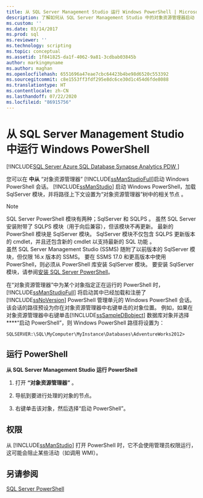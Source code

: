 ```yaml
---
title: 从 SQL Server Management Studio 运行 Windows PowerShell | Microsoft Docs
description: 了解如何从 SQL Server Management Studio 中的对象资源管理器启动 Windows PowerShell 会话，并将路径预设为所选对象的位置。
ms.custom: ''
ms.date: 03/14/2017
ms.prod: sql
ms.reviewer: ''
ms.technology: scripting
ms.topic: conceptual
ms.assetid: 1f841825-da1f-4062-9a81-3cdbab03845b
author: markingmyname
ms.author: maghan
ms.openlocfilehash: 6551696a47eae7cbc64423b4be98d6520c553392
ms.sourcegitcommit: c8e1553ff3fdf295e8dc6ce30d1c454d6fde8088
ms.translationtype: HT
ms.contentlocale: zh-CN
ms.lasthandoff: 07/22/2020
ms.locfileid: "86915756"
---
```

# <a name="run-windows-powershell-from-sql-server-management-studio"></a>从 SQL Server Management Studio 中运行 Windows PowerShell
[!INCLUDE[SQL Server Azure SQL Database Synapse Analytics PDW ](../includes/applies-to-version/sql-asdb-asdbmi-asa-pdw.md)]

您可以在 **中从** “对象资源管理器” [!INCLUDE[ssManStudioFull](../includes/ssmanstudiofull-md.md)]启动 Windows PowerShell 会话。 [!INCLUDE[ssManStudio](../includes/ssmanstudio-md.md)] 启动 Windows PowerShell，加载 SqlServer 模块，并将路径上下文设置为“对象资源管理器”树中的相关节点 。  
  

> [!NOTE]
> SQL Server PowerShell 模块有两种；SqlServer 和 SQLPS 。 虽然 SQL Server 安装附带了 SQLPS 模块（用于向后兼容），但该模块不再更新。 最新的 PowerShell 模块是 SqlServer 模块。 SqlServer 模块不仅包含 SQLPS 更新版本的 cmdlet，并且还包含新的 cmdlet 以支持最新的 SQL 功能 。  
> 虽然 SQL Server Management Studio (SSMS) 随附了以前版本的 SqlServer 模块，但仅限 16.x 版本的 SSMS。 要在 SSMS 17.0 和更高版本中使用 PowerShell，则必须从 PowerShell 库安装 SqlServer 模块。
> 要安装 SqlServer 模块，请参阅[安装 SQL Server PowerShell](download-sql-server-ps-module.md)。



在“对象资源管理器”中为某个对象指定正在运行的 PowerShell 时，[!INCLUDE[ssManStudioFull](../includes/ssmanstudiofull-md.md)] 将启动其中已经加载和注册了[!INCLUDE[ssNoVersion](../includes/ssnoversion-md.md)] PowerShell 管理单元的 Windows PowerShell 会话。 该会话的路径预设为你在对象资源管理器中右键单击的对象位置。 例如，如果在对象资源管理器中右键单击[!INCLUDE[ssSampleDBobject](../includes/sssampledbobject-md.md)] 数据库对象并选择****“启动 PowerShell”，则 Windows PowerShell 路径将设置为：  
  
```  
SQLSERVER:\SQL\MyComputer\MyInstance\Databases\AdventureWorks2012>  
```  
  
## <a name="run-powershell"></a>运行 PowerShell  
 **从 SQL Server Management Studio 运行 PowerShell**  
  
1.  打开 **“对象资源管理器”** 。  
  
2.  导航到要进行处理的对象的节点。  
  
3.  右键单击该对象，然后选择“启动 PowerShell”。  
  
## <a name="permissions"></a>权限  
 从 [!INCLUDE[ssManStudio](../includes/ssmanstudio-md.md)] 打开 PowerShell 时，它不会使用管理员权限运行，这可能会阻止某些活动（如调用 WMI）。  
  
## <a name="see-also"></a>另请参阅  
 [SQL Server PowerShell](sql-server-powershell.md)  
  
  
